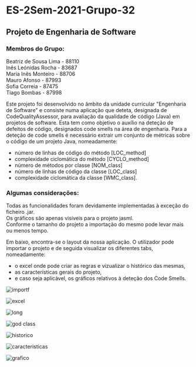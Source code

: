 # **ES-2Sem-2021-Grupo-32** #
## Projeto de Engenharia de Software ##
### Membros do Grupo: ### 
Beatriz de Sousa Lima - 88110  
Inês Leónidas Rocha - 83687  
Maria Inês Monteiro - 88706  
Mauro Afonso - 87993  
Sofia Correia - 87475  
Tiago Bombas - 87998  

Este projeto foi desenvolvido no âmbito da unidade curricular "Engenharia de Software" e consiste numa aplicação que deteta, designada de CodeQualityAssessor, para avaliação da qualidade de código (Java) em projetos de software. Esta tem como objetivo o auxílio na deteção de defeitos de código, designados code smells na área de engenharia. 
Para a deteção de code smells é necessário extrair um conjunto de métricas sobre o código de um projeto Java, nomeadamente:
- número de linhas de código do método [LOC_method]
- complexidade ciclomática do método [CYCLO_method]
- número de métodos por classe [NOM_class]
- número de linhas de código da classe [LOC_class]
-	complexidade ciclomática da classe [WMC_class].  

### Algumas considerações: ###
Todas as funcionalidades foram devidamente implementadas à exceção do ficheiro .jar.  
Os gráficos são apenas visíveis para o projeto jasml.  
Conforme o tamanho do projeto a importação do mesmo pode levar mais ou menos tempo.   

Em baixo, encontra-se o layout da nossa aplicação. O utilizador pode importar o projeto e de seguida visualizar os diferentes tabs, nomeadamente:
- o excel onde pode criar as regras e vizualizar o histórico das mesmas,
- as características gerais do projeto,
- e caso seja aplicável, os gráficos relativos à deteção dos Code Smells.  

![importf](https://user-images.githubusercontent.com/78743981/117578749-becd6d80-b0e7-11eb-9ac7-5f86901fabf7.jpeg)

![excel ](https://user-images.githubusercontent.com/78743981/117541063-07aef480-b00a-11eb-9400-ad432fcba280.jpeg)

![long](https://user-images.githubusercontent.com/78743981/117541080-185f6a80-b00a-11eb-8d66-d92d0dda33be.jpeg)

![god class](https://user-images.githubusercontent.com/78743981/117541084-201f0f00-b00a-11eb-8663-b6161bf24565.jpeg)

![historico](https://user-images.githubusercontent.com/78743981/117541089-28774a00-b00a-11eb-9bcf-60c1c7e39ac4.jpeg)

![caracteristicas](https://user-images.githubusercontent.com/78743981/117541101-37f69300-b00a-11eb-9e5c-8bd9077c97cb.jpeg)

![grafico](https://user-images.githubusercontent.com/78743981/117541112-46dd4580-b00a-11eb-89f3-044fc2e38cb8.jpeg)
